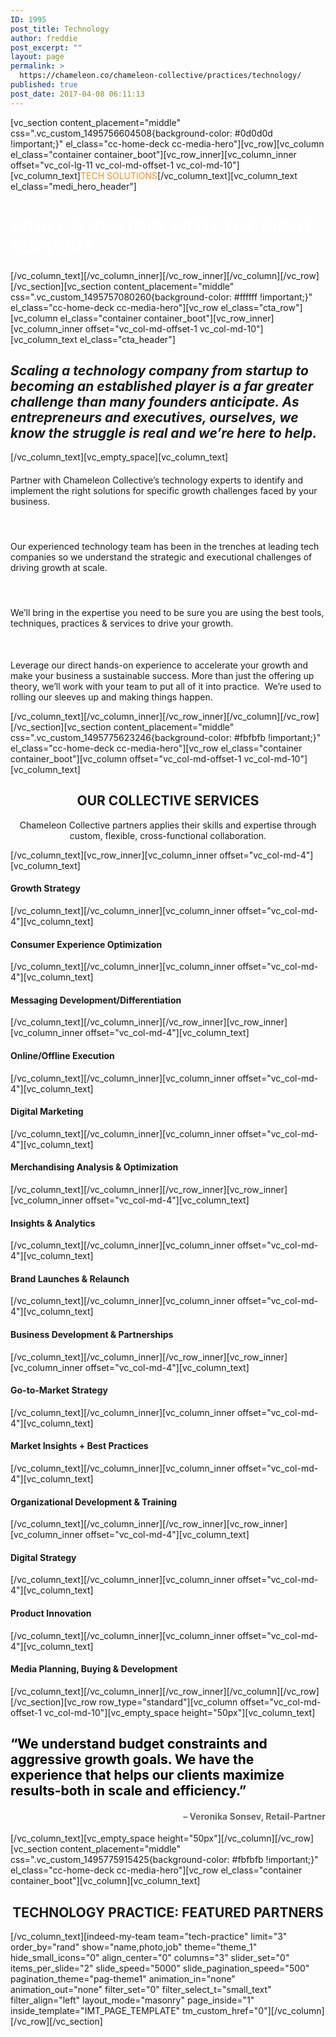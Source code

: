 ```yaml
---
ID: 1995
post_title: Technology
author: freddie
post_excerpt: ""
layout: page
permalink: >
  https://chameleon.co/chameleon-collective/practices/technology/
published: true
post_date: 2017-04-08 06:11:13
---
```

[vc_section content_placement="middle" css=".vc_custom_1495756604508{background-color: #0d0d0d !important;}" el_class="cc-home-deck cc-media-hero"][vc_row][vc_column el_class="container container_boot"][vc_row_inner][vc_column_inner offset="vc_col-lg-11 vc_col-md-offset-1 vc_col-md-10"][vc_column_text]<span style="color: #f78d1e;">TECH SOLUTIONS</span>[/vc_column_text][vc_column_text el_class="medi_hero_header"]
<h1><span style="color: #ffffff;"><strong>SCALE &amp; SUSTAIN WITH THE RIGHT SUPPORT</strong></span></h1>
[/vc_column_text][/vc_column_inner][/vc_row_inner][/vc_column][/vc_row][/vc_section][vc_section content_placement="middle" css=".vc_custom_1495757080260{background-color: #ffffff !important;}" el_class="cc-home-deck cc-media-hero"][vc_row el_class="cta_row"][vc_column el_class="container container_boot"][vc_row_inner][vc_column_inner offset="vc_col-md-offset-1 vc_col-md-10"][vc_column_text el_class="cta_header"]
<h2 class="padded-multiline h2"><em>Scaling a technology company from startup to becoming an established player is a far greater challenge than many founders anticipate. As entrepreneurs and executives, ourselves, we know the struggle is real and we’re here to help.</em></h2>
[/vc_column_text][vc_empty_space][vc_column_text]
<h4><span style="font-weight: 400;"> Partner with Chameleon Collective’s technology experts to identify and implement the right solutions for specific growth challenges faced by your business.</span></h4>
&nbsp;
<h4><span style="font-weight: 400;">Our experienced technology team has been in the trenches at leading tech companies so we understand the strategic and executional challenges of driving growth at scale.</span></h4>
&nbsp;
<h4><span style="font-weight: 400;">We’ll bring in the expertise you need to be sure you are using the best tools, techniques, practices &amp; services to drive your growth.</span></h4>
&nbsp;

<span style="font-weight: 400;">Leverage our direct hands-on experience to accelerate your growth and make your business a sustainable success. More than just the offering up theory, we’ll work with your team to put all of it into practice.  We’re used to rolling our sleeves up and making things happen.</span>

[/vc_column_text][/vc_column_inner][/vc_row_inner][/vc_column][/vc_row][/vc_section][vc_section content_placement="middle" css=".vc_custom_1495775623246{background-color: #fbfbfb !important;}" el_class="cc-home-deck cc-media-hero"][vc_row el_class="container container_boot"][vc_column offset="vc_col-md-offset-1 vc_col-md-10"][vc_column_text]
<h2 style="text-align: center;">OUR COLLECTIVE SERVICES</h2>
<p style="text-align: center;">Chameleon Collective partners applies their skills and expertise through
custom, flexible, cross-functional collaboration.</p>
[/vc_column_text][vc_row_inner][vc_column_inner offset="vc_col-md-4"][vc_column_text]
<h4>Growth Strategy</h4>
[/vc_column_text][/vc_column_inner][vc_column_inner offset="vc_col-md-4"][vc_column_text]
<h4>Consumer Experience Optimization</h4>
[/vc_column_text][/vc_column_inner][vc_column_inner offset="vc_col-md-4"][vc_column_text]
<h4>Messaging Development/Differentiation</h4>
[/vc_column_text][/vc_column_inner][/vc_row_inner][vc_row_inner][vc_column_inner offset="vc_col-md-4"][vc_column_text]
<h4>Online/Offline Execution</h4>
[/vc_column_text][/vc_column_inner][vc_column_inner offset="vc_col-md-4"][vc_column_text]
<h4>Digital Marketing</h4>
[/vc_column_text][/vc_column_inner][vc_column_inner offset="vc_col-md-4"][vc_column_text]
<h4>Merchandising Analysis &amp; Optimization</h4>
[/vc_column_text][/vc_column_inner][/vc_row_inner][vc_row_inner][vc_column_inner offset="vc_col-md-4"][vc_column_text]
<h4>Insights &amp; Analytics</h4>
[/vc_column_text][/vc_column_inner][vc_column_inner offset="vc_col-md-4"][vc_column_text]
<h4>Brand Launches &amp; Relaunch</h4>
[/vc_column_text][/vc_column_inner][vc_column_inner offset="vc_col-md-4"][vc_column_text]
<h4>Business Development &amp; Partnerships</h4>
[/vc_column_text][/vc_column_inner][/vc_row_inner][vc_row_inner][vc_column_inner offset="vc_col-md-4"][vc_column_text]
<h4>Go-to-Market Strategy</h4>
[/vc_column_text][/vc_column_inner][vc_column_inner offset="vc_col-md-4"][vc_column_text]
<h4>Market Insights + Best Practices</h4>
[/vc_column_text][/vc_column_inner][vc_column_inner offset="vc_col-md-4"][vc_column_text]
<h4>Organizational Development &amp; Training</h4>
[/vc_column_text][/vc_column_inner][/vc_row_inner][vc_row_inner][vc_column_inner offset="vc_col-md-4"][vc_column_text]
<h4>Digital Strategy</h4>
[/vc_column_text][/vc_column_inner][vc_column_inner offset="vc_col-md-4"][vc_column_text]
<h4>Product Innovation</h4>
[/vc_column_text][/vc_column_inner][vc_column_inner offset="vc_col-md-4"][vc_column_text]
<h4>Media Planning, Buying &amp; Development</h4>
[/vc_column_text][/vc_column_inner][/vc_row_inner][/vc_column][/vc_row][/vc_section][vc_row row_type="standard"][vc_column offset="vc_col-md-offset-1 vc_col-md-10"][vc_empty_space height="50px"][vc_column_text]
<h2 style="text-align: left;"><span style="color: #000000;">“We understand budget constraints and aggressive growth goals. We have the experience that helps our clients maximize results-both in scale and efficiency.”</span></h2>
<h4 style="text-align: right;"><span style="color: #646464;">– Veronika Sonsev, Retail-Partner</span></h4>
[/vc_column_text][vc_empty_space height="50px"][/vc_column][/vc_row][vc_section content_placement="middle" css=".vc_custom_1495775915425{background-color: #fbfbfb !important;}" el_class="cc-home-deck cc-media-hero"][vc_row el_class="container container_boot"][vc_column][vc_column_text]
<h2 style="text-align: center;">TECHNOLOGY PRACTICE: FEATURED PARTNERS</h2>
[/vc_column_text][indeed-my-team team="tech-practice" limit="3" order_by="rand" show="name,photo,job" theme="theme_1" hide_small_icons="0" align_center="0" columns="3" slider_set="0" items_per_slide="2" slide_speed="5000" slide_pagination_speed="500" pagination_theme="pag-theme1" animation_in="none" animation_out="none" filter_set="0" filter_select_t="small_text" filter_align="left" layout_mode="masonry" page_inside="1" inside_template="IMT_PAGE_TEMPLATE" tm_custom_href="0"][/vc_column][/vc_row][/vc_section]